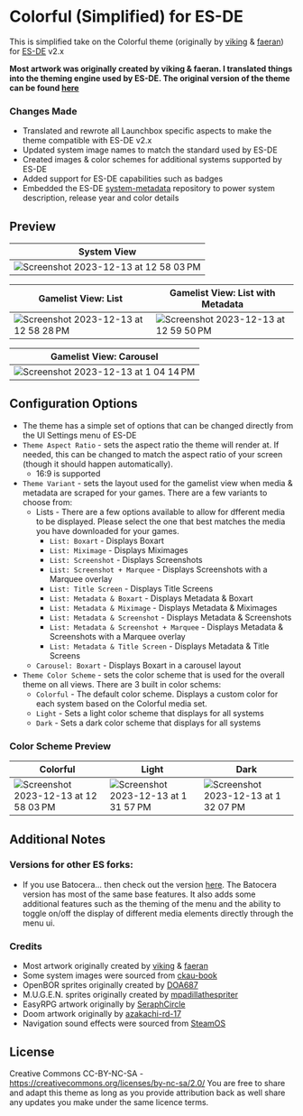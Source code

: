 # Colorful (Simplified) for ES-DE

This is simplified take on the Colorful theme (originally by [viking](https://forums.launchbox-app.com/profile/70421-viking/) & [faeran](https://forums.launchbox-app.com/profile/76940-faeran/)) for [ES-DE](https://es-de.org/) v2.x

**Most artwork was originally created by viking & faeran.  I translated things into the theming engine used by ES-DE. The original version of the theme can be found [here](https://forums.launchbox-app.com/files/file/2081-colorful-bigbox-theme)**

### Changes Made

- Translated and rewrote all Launchbox specific aspects to make the theme compatible with ES-DE v2.x
- Updated system image names to match the standard used by ES-DE
- Created images & color schemes for additional systems supported by ES-DE
- Added support for ES-DE capabilities such as badges
- Embedded the ES-DE [system-metadata](https://gitlab.com/es-de/themes/system-metadata) repository to power system description, release year and color details

## **Preview**

| System View |
|----|
| ![Screenshot 2023-12-13 at 12 58 03 PM](https://github.com/anthonycaccese/colorful-simplified-es-de/assets/1454947/25f79129-e962-4b96-8f6c-f93420d9e7a0) |

| Gamelist View: List | Gamelist View: List with Metadata |
|----|----|
| ![Screenshot 2023-12-13 at 12 58 28 PM](https://github.com/anthonycaccese/colorful-simplified-es-de/assets/1454947/493efe4e-479b-4ee4-8947-a9c074d7ba41) | ![Screenshot 2023-12-13 at 12 59 50 PM](https://github.com/anthonycaccese/colorful-simplified-es-de/assets/1454947/e66cf58b-1dd0-45f4-8b3a-593828c11a57) |

| Gamelist View: Carousel |
|----|
| ![Screenshot 2023-12-13 at 1 04 14 PM](https://github.com/anthonycaccese/colorful-simplified-es-de/assets/1454947/73ce5b19-7666-45fc-bd12-7f1d8e99a193) |

## **Configuration Options**

- The theme has a simple set of options that can be changed directly from the UI Settings menu of ES-DE 
- `Theme Aspect Ratio` - sets the aspect ratio the theme will render at. If needed, this can be changed to match the aspect ratio of your screen (though it should happen automatically).
   - 16:9 is supported
- `Theme Variant` - sets the layout used for the gamelist view when media & metadata are scraped for your games.  There are a few variants to choose from:
   - Lists - There are a few options available to allow for dfferent media to be displayed. Please select the one that best matches the media you have downloaded for your games.
      - `List: Boxart` - Displays Boxart
      - `List: Miximage` - Displays Miximages
      - `List: Screenshot` - Displays Screenshots
      - `List: Screenshot + Marquee` - Displays Screenshots with a Marquee overlay
      - `List: Title Screen` - Displays Title Screens
      - `List: Metadata & Boxart` - Displays Metadata & Boxart
      - `List: Metadata & Miximage` - Displays Metadata & Miximages
      - `List: Metadata & Screenshot` - Displays Metadata & Screenshots
      - `List: Metadata & Screenshot + Marquee` - Displays Metadata & Screenshots with a Marquee overlay
      - `List: Metadata & Title Screen` - Displays Metadata & Title Screens
   - `Carousel: Boxart` - Displays Boxart in a carousel layout
- `Theme Color Scheme` - sets the color scheme that is used for the overall theme on all views.  There are 3 built in color schems:
   - `Colorful` - The default color scheme.  Displays a custom color for each system based on the Colorful media set.
   - `Light` - Sets a light color scheme that displays for all systems
   - `Dark` - Sets a dark color scheme that displays for all systems
 
### **Color Scheme Preview**

| Colorful | Light | Dark |
|----|----|----|
| ![Screenshot 2023-12-13 at 12 58 03 PM](https://github.com/anthonycaccese/colorful-simplified-es-de/assets/1454947/25f79129-e962-4b96-8f6c-f93420d9e7a0) | ![Screenshot 2023-12-13 at 1 31 57 PM](https://github.com/anthonycaccese/colorful-simplified-es-de/assets/1454947/a886d616-8570-46ce-a316-4f2e8778aaab) | ![Screenshot 2023-12-13 at 1 32 07 PM](https://github.com/anthonycaccese/colorful-simplified-es-de/assets/1454947/903906e2-ff17-42d7-8812-279470364727) |

## Additional Notes

### Versions for other ES forks:
* If you use Batocera... then check out the version [here](https://github.com/anthonycaccese/colorful-simplified-es).  The Batocera version has most of the same base features.  It also adds some additional features such as the theming of the menu and the ability to toggle on/off the display of different media elements directly through the menu ui.

### Credits

- Most artwork originally created by [viking](https://forums.launchbox-app.com/profile/70421-viking/) & [faeran](https://forums.launchbox-app.com/files/file/2081-colorful-bigbox-theme)
- Some system images were sourced from [ckau-book](https://github.com/CkauNui/ckau-book/tree/master)
- OpenBOR sprites originally created by [DOA687](https://www.deviantart.com/doa687)
- M.U.G.E.N. sprites originally created by [mpadillathespriter](https://www.deviantart.com/mpadillathespriter)
- EasyRPG artwork originally by [SeraphCircle](https://twitter.com/SeraphCircle)
- Doom artwork originally by [azakachi-rd-17](https://www.deviantart.com/azakachi-rd-17)
- Navigation sound effects were sourced from [SteamOS](https://store.steampowered.com/steamos) 

## **License**

Creative Commons CC-BY-NC-SA - https://creativecommons.org/licenses/by-nc-sa/2.0/
You are free to share and adapt this theme as long as you provide attribution back as well share any updates you make under the same licence terms.
